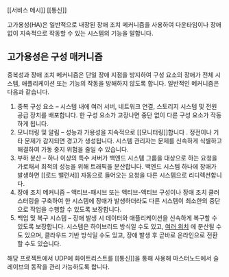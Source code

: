 [[서비스 메시]]
[[통신]]

고가용성(HA)은 일반적으로 내장된 장애 조치 메커니즘을 사용하여 다운타임이나 장애 없이 지속적으로 작동할 수 있는 시스템의 기능을 말합니다.

## 고가용성은 구성 매커니즘

중복성과 장애 조치 메커니즘은 단일 장애 지점을 방지하여 구성 요소의 장애가 전체 시스템, 애플리케이션 또는 기능의 작동을 방해하지 않도록 합니다. 일반적인 메커니즘은 다음과 같습니다.

1. 중복 구성 요소 – 시스템 내에 여러 서버, 네트워크 연결, 스토리지 시스템 및 전원 공급 장치를 배포합니다. 한 구성 요소가 고장나면 중단 없이 다른 구성 요소가 작동하게 됩니다.
2. 모니터링 및 알림 – 성능과 가용성을 지속적으로 [[모니터링]]합니다 . 정전이나 기타 문제가 감지되면 경고가 생성됩니다. 시스템 관리자는 문제를 신속하게 식별하고 해결하여 가동 중지 위험을 줄일 수 있습니다.
3. 부하 분산 – 하나 이상의 특수 서버가 백엔드 시스템 그룹을 대상으로 하는 요청을 가로채서 최적의 성능을 위해 트래픽을 분산합니다. 백엔드 시스템 하나에 장애가 발생하면 [[로드 밸런서]] 자동으로 들어오는 요청을 다른 시스템으로 리디렉션합니다.
4. 장애 조치 메커니즘 – 액티브-패시브 또는 액티브-액티브 구성이나 장애 조치 클러스터링을 구축하여 한 시스템에 장애가 발생하더라도 다른 시스템이 최소한의 중단으로 작업을 수행할 수 있도록 보장합니다.
5. 백업 및 복구 시스템 – 장애 발생 시 데이터와 애플리케이션을 신속하게 복구할 수 있도록 보장합니다. 시스템은 하이브리드 방식일 수도 있고, [여러 위치](https://www.nginx.com/blog/tutorial-high-availability-for-api-gateways-in-multi-cloud-and-hybrid-environments/) 에 분산될 수도 있으며, 클라우드 기반 방식일 수도 있고, 장애 발생 후 곧바로 온라인으로 전환할 수도 있습니다.



해당 프로젝트에서
UDP에 화이트리스트를 [[통신]]을 통해 사용해 마스터노드에서 슬레이브의 동작을 관리 가능하도록 합니다.
